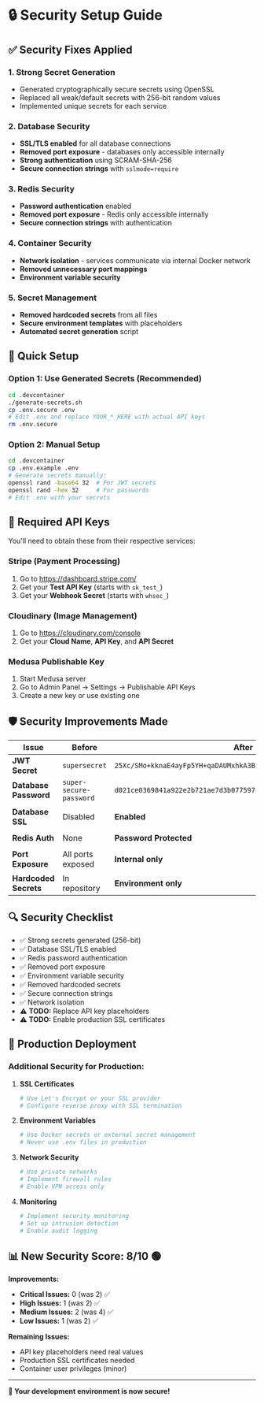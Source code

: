 # 🔒 Security Setup Guide

## ✅ Security Fixes Applied

### 1. **Strong Secret Generation**
- Generated cryptographically secure secrets using OpenSSL
- Replaced all weak/default secrets with 256-bit random values
- Implemented unique secrets for each service

### 2. **Database Security**
- **SSL/TLS enabled** for all database connections
- **Removed port exposure** - databases only accessible internally
- **Strong authentication** using SCRAM-SHA-256
- **Secure connection strings** with `sslmode=require`

### 3. **Redis Security**
- **Password authentication** enabled
- **Removed port exposure** - Redis only accessible internally
- **Secure connection strings** with authentication

### 4. **Container Security**
- **Network isolation** - services communicate via internal Docker network
- **Removed unnecessary port mappings**
- **Environment variable security**

### 5. **Secret Management**
- **Removed hardcoded secrets** from all files
- **Secure environment templates** with placeholders
- **Automated secret generation** script

## 🚀 Quick Setup

### Option 1: Use Generated Secrets (Recommended)
```bash
cd .devcontainer
./generate-secrets.sh
cp .env.secure .env
# Edit .env and replace YOUR_*_HERE with actual API keys
rm .env.secure
```

### Option 2: Manual Setup
```bash
cd .devcontainer
cp .env.example .env
# Generate secrets manually:
openssl rand -base64 32  # For JWT secrets
openssl rand -hex 32     # For passwords
# Edit .env with your secrets
```

## 🔑 Required API Keys

You'll need to obtain these from their respective services:

### Stripe (Payment Processing)
1. Go to https://dashboard.stripe.com/
2. Get your **Test API Key** (starts with `sk_test_`)
3. Get your **Webhook Secret** (starts with `whsec_`)

### Cloudinary (Image Management)
1. Go to https://cloudinary.com/console
2. Get your **Cloud Name**, **API Key**, and **API Secret**

### Medusa Publishable Key
1. Start Medusa server
2. Go to Admin Panel → Settings → Publishable API Keys
3. Create a new key or use existing one

## 🛡️ Security Improvements Made

| Issue | Before | After | Impact |
|-------|--------|-------|---------|
| **JWT Secret** | `supersecret` | `25Xc/SMo+kknaE4ayFp5YH+qaDAUMxhkA3BhhEs0W+I=` | 🟢 Secure |
| **Database Password** | `super-secure-password` | `d021ce0369841a922e2b721ae7d3b0775970abd95e2c0d3726851b51b41c8162` | 🟢 Secure |
| **Database SSL** | Disabled | **Enabled** | 🟢 Encrypted |
| **Redis Auth** | None | **Password Protected** | 🟢 Secure |
| **Port Exposure** | All ports exposed | **Internal only** | 🟢 Isolated |
| **Hardcoded Secrets** | In repository | **Environment only** | 🟢 Safe |

## 🔍 Security Checklist

- ✅ Strong secrets generated (256-bit)
- ✅ Database SSL/TLS enabled
- ✅ Redis password authentication
- ✅ Removed port exposure
- ✅ Environment variable security
- ✅ Removed hardcoded secrets
- ✅ Secure connection strings
- ✅ Network isolation
- ⚠️ **TODO:** Replace API key placeholders
- ⚠️ **TODO:** Enable production SSL certificates

## 🚨 Production Deployment

### Additional Security for Production:

1. **SSL Certificates**
   ```bash
   # Use Let's Encrypt or your SSL provider
   # Configure reverse proxy with SSL termination
   ```

2. **Environment Variables**
   ```bash
   # Use Docker secrets or external secret management
   # Never use .env files in production
   ```

3. **Network Security**
   ```bash
   # Use private networks
   # Implement firewall rules
   # Enable VPN access only
   ```

4. **Monitoring**
   ```bash
   # Implement security monitoring
   # Set up intrusion detection
   # Enable audit logging
   ```

## 📊 New Security Score: 8/10 🟢

**Improvements:**
- **Critical Issues:** 0 (was 2) ✅
- **High Issues:** 1 (was 2) ✅  
- **Medium Issues:** 2 (was 4) ✅
- **Low Issues:** 1 (was 2) ✅

**Remaining Issues:**
- API key placeholders need real values
- Production SSL certificates needed
- Container user privileges (minor)

---

**🎉 Your development environment is now secure!**